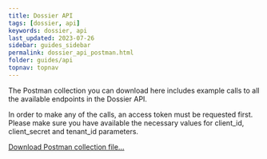 ```yaml
---
title: Dossier API
tags: [dossier, api]
keywords: dossier, api
last_updated: 2023-07-26
sidebar: guides_sidebar
permalink: dossier_api_postman.html
folder: guides/api
topnav: topnav
---
```


The Postman collection you can download here includes example calls to all the available endpoints in the Dossier API.

In order to make any of the calls, an access token must be requested first. Please make sure you have available the necessary values for client_id, client_secret and tenant_id parameters.  

[Download Postman collection file...](pages/guides/postman/download/dossier-api.postman_collection.json)
